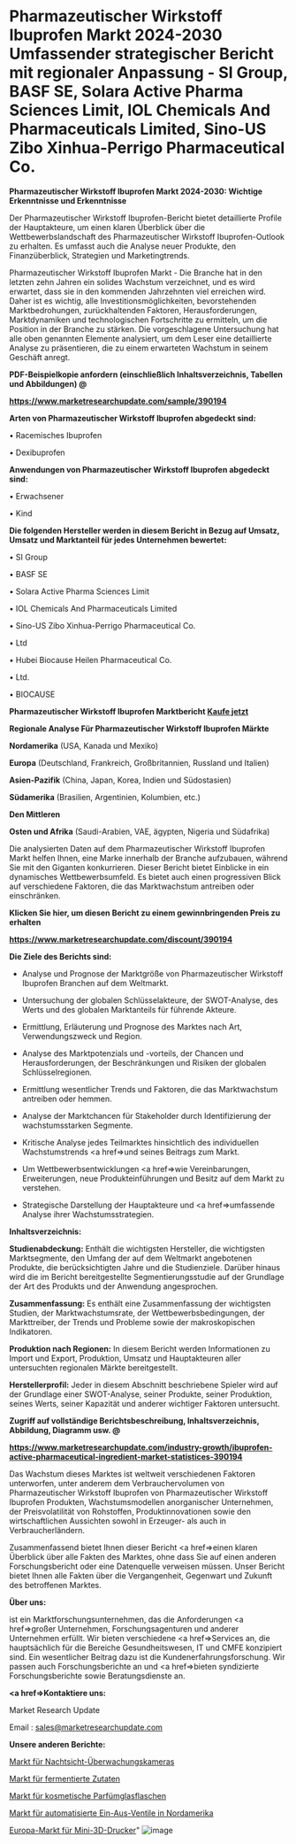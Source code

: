 # Pharmazeutischer Wirkstoff Ibuprofen Markt 2024-2030 Umfassender strategischer Bericht mit regionaler Anpassung - SI Group, BASF SE, Solara Active Pharma Sciences Limit, IOL Chemicals And Pharmaceuticals Limited, Sino-US Zibo Xinhua-Perrigo Pharmaceutical Co.

<strong>Pharmazeutischer Wirkstoff Ibuprofen Markt 2024-2030: Wichtige Erkenntnisse und Erkenntnisse</strong>

Der Pharmazeutischer Wirkstoff Ibuprofen-Bericht bietet detaillierte Profile der Hauptakteure, um einen klaren Überblick über die Wettbewerbslandschaft des Pharmazeutischer Wirkstoff Ibuprofen-Outlook zu erhalten. Es umfasst auch die Analyse neuer Produkte, den Finanzüberblick, Strategien und Marketingtrends.

Pharmazeutischer Wirkstoff Ibuprofen Markt - Die Branche hat in den letzten zehn Jahren ein solides Wachstum verzeichnet, und es wird erwartet, dass sie in den kommenden Jahrzehnten viel erreichen wird. Daher ist es wichtig, alle Investitionsmöglichkeiten, bevorstehenden Marktbedrohungen, zurückhaltenden Faktoren, Herausforderungen, Marktdynamiken und technologischen Fortschritte zu ermitteln, um die Position in der Branche zu stärken. Die vorgeschlagene Untersuchung hat alle oben genannten Elemente analysiert, um dem Leser eine detaillierte Analyse zu präsentieren, die zu einem erwarteten Wachstum in seinem Geschäft anregt.



<strong><b>PDF-Beispielkopie anfordern (einschließlich Inhaltsverzeichnis, Tabellen und Abbildungen) @ </b></strong>

<strong><a href=https://www.marketresearchupdate.com/sample/390194>

<strong>https://www.marketresearchupdate.com/sample/390194</u></a></strong></strong>



<strong>Arten von Pharmazeutischer Wirkstoff Ibuprofen abgedeckt sind:</strong>

• Racemisches Ibuprofen

• Dexibuprofen



<strong>Anwendungen von Pharmazeutischer Wirkstoff Ibuprofen abgedeckt sind:</strong>

• Erwachsener

• Kind



<strong>Die folgenden Hersteller werden in diesem Bericht in Bezug auf Umsatz, Umsatz und Marktanteil für jedes Unternehmen bewertet:</strong>

• SI Group

• BASF SE

• Solara Active Pharma Sciences Limit

• IOL Chemicals And Pharmaceuticals Limited

• Sino-US Zibo Xinhua-Perrigo Pharmaceutical Co.

• Ltd

• Hubei Biocause Heilen Pharmaceutical Co.

• Ltd.

• BIOCAUSE



<strong>Pharmazeutischer Wirkstoff Ibuprofen Marktbericht <a href=https://www.marketresearchupdate.com/buynow/390194>Kaufe jetzt</a></strong>



<strong>Regionale Analyse Für Pharmazeutischer Wirkstoff Ibuprofen Märkte</strong>



<strong>Nordamerika</strong> (USA, Kanada und Mexiko)



<strong>Europa</strong> (Deutschland, Frankreich, Großbritannien, Russland und Italien)



<strong>Asien-Pazifik</strong> (China, Japan, Korea, Indien und Südostasien)



<strong>Südamerika</strong> (Brasilien, Argentinien, Kolumbien, etc.)



<strong>Den Mittleren</strong> 

<strong>Osten und Afrika</strong> (Saudi-Arabien, VAE, ägypten, Nigeria und Südafrika)

Die analysierten Daten auf dem Pharmazeutischer Wirkstoff Ibuprofen Markt helfen Ihnen, eine Marke innerhalb der Branche aufzubauen, während Sie mit den Giganten konkurrieren. Dieser Bericht bietet Einblicke in ein dynamisches Wettbewerbsumfeld. Es bietet auch einen progressiven Blick auf verschiedene Faktoren, die das Marktwachstum antreiben oder einschränken.



<strong>Klicken Sie hier, um diesen Bericht zu einem gewinnbringenden Preis zu erhalten
</strong>

<strong><a href=https://www.marketresearchupdate.com/discount/390194>https://www.marketresearchupdate.com/discount/390194</b></u></strong></a>



<strong>Die Ziele des Berichts sind:</strong>

- Analyse und Prognose der Marktgröße von Pharmazeutischer Wirkstoff Ibuprofen Branchen auf dem Weltmarkt.

- Untersuchung der globalen Schlüsselakteure, der SWOT-Analyse, des Werts und des globalen Marktanteils für führende Akteure.

- Ermittlung, Erläuterung und Prognose des Marktes nach Art, Verwendungszweck und Region.

- Analyse des Marktpotenzials und -vorteils, der Chancen und Herausforderungen, der Beschränkungen und Risiken der globalen Schlüsselregionen.

- Ermittlung wesentlicher Trends und Faktoren, die das Marktwachstum antreiben oder hemmen.

- Analyse der Marktchancen für Stakeholder durch Identifizierung der wachstumsstarken Segmente.

- Kritische Analyse jedes Teilmarktes hinsichtlich des individuellen Wachstumstrends <a href=>und</a> seines Beitrags zum Markt.

- Um Wettbewerbsentwicklungen <a href=>wie</a> Vereinbarungen, Erweiterungen, neue Produkteinführungen und Besitz auf dem Markt zu verstehen.

- Strategische Darstellung der Hauptakteure und <a href=>umfas</a>sende Analyse ihrer Wachstumsstrategien.



<strong>Inhaltsverzeichnis:</strong>



<strong>Studienabdeckung:</strong> Enthält die wichtigsten Hersteller, die wichtigsten Marktsegmente, den Umfang der auf dem Weltmarkt angebotenen Produkte, die berücksichtigten Jahre und die Studienziele. Darüber hinaus wird die im Bericht bereitgestellte Segmentierungsstudie auf der Grundlage der Art des Produkts und der Anwendung angesprochen.



<strong>Zusammenfassung:</strong> Es enthält eine Zusammenfassung der wichtigsten Studien, der Marktwachstumsrate, der Wettbewerbsbedingungen, der Markttreiber, der Trends und Probleme sowie der makroskopischen Indikatoren.



<strong>Produktion nach Regionen:</strong> In diesem Bericht werden Informationen zu Import und Export, Produktion, Umsatz und Hauptakteuren aller untersuchten regionalen Märkte bereitgestellt.



<strong>Herstellerprofil:</strong> Jeder in diesem Abschnitt beschriebene Spieler wird auf der Grundlage einer SWOT-Analyse, seiner Produkte, seiner Produktion, seines Werts, seiner Kapazität und anderer wichtiger Faktoren untersucht.



<strong><b>Zugriff auf vollständige Berichtsbeschreibung, Inhaltsverzeichnis, Abbildung, Diagramm usw. @ </b></strong>

<strong><a href=https://www.marketresearchupdate.com/industry-growth/ibuprofen-active-pharmaceutical-ingredient-market-statistices-390194>https://www.marketresearchupdate.com/industry-growth/ibuprofen-active-pharmaceutical-ingredient-market-statistices-390194</a></strong>

Das Wachstum dieses Marktes ist weltweit verschiedenen Faktoren unterworfen, unter anderem dem Verbrauchervolumen von Pharmazeutischer Wirkstoff Ibuprofen von Pharmazeutischer Wirkstoff Ibuprofen Produkten, Wachstumsmodellen anorganischer Unternehmen, der Preisvolatilität von Rohstoffen, Produktinnovationen sowie den wirtschaftlichen Aussichten sowohl in Erzeuger- als auch in Verbraucherländern.

Zusammenfassend bietet Ihnen dieser Bericht <a href=>einen</a> klaren Überblick über alle Fakten des Marktes, ohne dass Sie auf einen anderen Forschungsbericht oder eine Datenquelle verweisen müssen. Unser Bericht bietet Ihnen alle Fakten über die Vergangenheit, Gegenwart und Zukunft des betroffenen Marktes.



<strong>Über uns:</strong>

 ist ein Marktforschungsunternehmen, das die Anforderungen <a href=>großer</a> Unternehmen, Forschungsagenturen und anderer Unternehmen erfüllt. Wir bieten verschiedene <a href=>Services</a> an, die hauptsächlich für die Bereiche Gesundheitswesen, IT und CMFE konzipiert sind. Ein wesentlicher Beitrag dazu ist die Kundenerfahrungsforschung. Wir passen auch Forschungsberichte an und <a href=>bieten</a> syndizierte Forschungsberichte sowie Beratungsdienste an.



<strong><a href=>Kontaktiere uns:</a></strong>

Market Research Update

Email : sales@marketresearchupdate.com



<strong>Unsere anderen Berichte:</strong>

<a href=https://www.linkedin.com/pulse/night-vision-security-cameras-market-2023-latest>Markt für Nachtsicht-Überwachungskameras</a>

<a href=https://www.linkedin.com/pulse/fermented-ingredients-market-research-report>Markt für fermentierte Zutaten</a>

<a href=https://www.linkedin.com/pulse/cosmetic-perfume-glass-bottle-market-size-industry>Markt für kosmetische Parfümglasflaschen</a>

<a href=https://www.linkedin.com/pulse/north-america-automated-on-off-valves-market>Markt für automatisierte Ein-Aus-Ventile in Nordamerika</a>

<a href=https://www.linkedin.com/pulse/europe-mini-3d-printer-market-size-analysis-leading-manufacturers>Europa-Markt für Mini-3D-Drucker</a>"
![image](https://github.com/Gayatrikarjule/Market-Analysis-361/assets/97346546/b8b661ef-bd40-49f4-b1e8-812dc3ff4401)
